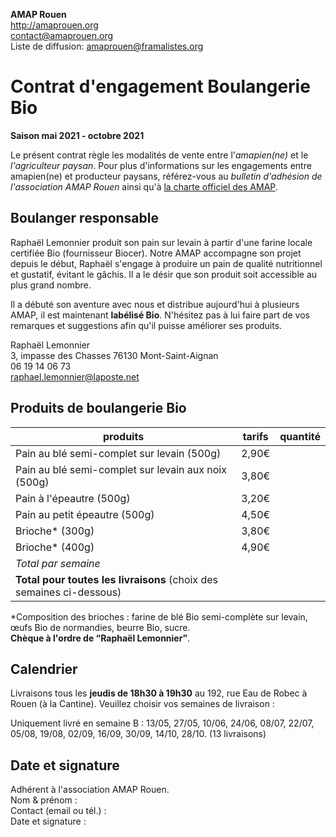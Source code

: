 **AMAP Rouen**  
http://amaprouen.org  
contact@amaprouen.org  
Liste de diffusion: amaprouen@framalistes.org

# Contrat d'engagement Boulangerie Bio
**Saison mai 2021 - octobre 2021**

Le présent contrat règle les modalités de vente entre l'*amapien(ne)* et le *l'agriculteur paysan*. Pour plus d'informations sur les engagements entre amapien(ne) et producteur paysans, référez-vous au *bulletin d'adhésion de l'association AMAP Rouen* ainsi qu'à [la charte officiel des AMAP](http://miramap.org/IMG/pdf/charte_des_amap_mars_2014-2.pdf).

## Boulanger responsable
Raphaël Lemonnier produit son pain sur levain à partir d'une farine locale certifiée Bio (fournisseur Biocer). Notre AMAP accompagne son projet depuis le début, Raphaël s'engage à produire un pain de qualité nutritionnel et gustatif, évitant le gâchis. Il a le désir que son produit soit accessible au plus grand nombre.

Il a débuté son aventure avec nous et distribue aujourd'hui à plusieurs AMAP, il est maintenant **labélisé Bio**. N'hésitez pas à lui faire part de vos remarques et suggestions afin qu'il puisse améliorer ses produits.

Raphaël Lemonnier  
3, impasse des Chasses
76130 Mont-Saint-Aignan  
06 19 14 06 73  
raphael.lemonnier@laposte.net

## Produits de boulangerie Bio

| produits                                                                 | tarifs | quantité  |
|--------------------------------------------------------------------------|--------|-----------|
| Pain au blé semi-complet sur levain (500g)                               | 2,90€  |           |
| Pain au blé semi-complet sur levain aux noix (500g)                      | 3,80€  |           |
| Pain à l'épeautre (500g)                                                 | 3,20€  |           |
| Pain au petit épeautre (500g)                                            | 4,50€  |           |
| Brioche* (300g)                                                          | 3,80€  |           |
| Brioche* (400g)                                                          | 4,90€  |           |
| *Total par semaine*                                                      |        |           |
| **Total pour toutes les livraisons** (choix des semaines ci-dessous)     |        |&nbsp;     |

*Composition des brioches : farine de blé Bio semi-complète sur levain, œufs Bio de normandies, beurre Bio, sucre.  
**Chèque à l'ordre de “Raphaël Lemonnier”**.

## Calendrier
Livraisons tous les **jeudis de 18h30 à 19h30** au 192, rue Eau de Robec à Rouen (à la Cantine). Veuillez choisir vos semaines de livraison :

Uniquement livré en semaine B : 13/05, 27/05, 10/06, 24/06, 08/07, 22/07, 05/08, 19/08, 02/09, 16/09, 30/09, 14/10, 28/10. (13 livraisons)

## Date et signature
Adhérent à l'association AMAP Rouen.  
Nom & prénom :  
Contact (email ou tél.) :  
Date et signature :